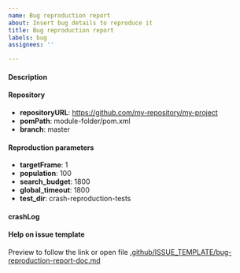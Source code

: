 ```yaml
---
name: Bug reproduction report
about: Insert bug details to reproduce it
title: Bug reproduction report
labels: bug
assignees: ''

---
```


#### Description

#### Repository

- **repositoryURL**: https://github.com/my-repository/my-project
- **pomPath**: module-folder/pom.xml
- **branch**: master

#### Reproduction parameters

- **targetFrame**: 1
- **population**: 100
- **search_budget**: 1800
- **global_timeout**: 1800
- **test_dir**: crash-reproduction-tests

#### crashLog

#### Help on issue template
Preview to follow the link or open file [.github/ISSUE_TEMPLATE/bug-reproduction-report-doc.md](https://github.com/luandrea/botsing-github-app/blob/master/.github/ISSUE_TEMPLATE/bug-reproduction-report-doc.md)
